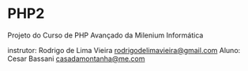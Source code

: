 PHP2
====

Projeto do Curso de PHP Avançado da Milenium Informática

instrutor: Rodrigo de Lima Vieira <rodrigodelimavieira@gmail.com>
Aluno: Cesar Bassani <casadamontanha@me.com>